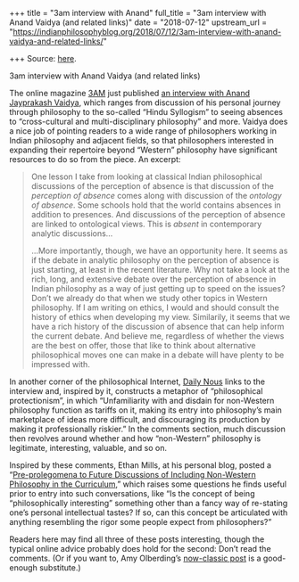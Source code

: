 +++
title = "3am interview with Anand"
full_title = "3am interview with Anand Vaidya (and related links)"
date = "2018-07-12"
upstream_url = "https://indianphilosophyblog.org/2018/07/12/3am-interview-with-anand-vaidya-and-related-links/"

+++
Source: [here](https://indianphilosophyblog.org/2018/07/12/3am-interview-with-anand-vaidya-and-related-links/).

3am interview with Anand Vaidya (and related links)

The online magazine [3AM](https://www.3ammagazine.com/3am/) just
published [an interview with Anand Jayprakash
Vaidya](https://www.3ammagazine.com/3am/hindu-syllogisms-and-dark-necessities-go-fusion/),
which ranges from discussion of his personal journey through philosophy
to the so-called “Hindu Syllogism” to seeing absences to “cross-cultural
and multi-disciplinary philosophy” and more. Vaidya does a nice job of
pointing readers to a wide range of philosophers working in Indian
philosophy and adjacent fields, so that philosophers interested in
expanding their repertoire beyond “Western” philosophy have significant
resources to do so from the piece. An excerpt:

> One lesson I take from looking at classical Indian philosophical
> discussions of the perception of absence is that discussion of the
> *perception of absence* comes along with discussion of the *ontology
> of absence*. Some schools hold that the world contains absences in
> addition to presences. And discussions of the perception of absence
> are linked to ontological views. This is *absent* in contemporary
> analytic discussions…
>
> …More importantly, though, we have an opportunity here. It seems as if
> the debate in analytic philosophy on the perception of absence is just
> starting, at least in the recent literature. Why not take a look at
> the rich, long, and extensive debate over the perception of absence in
> Indian philosophy as a way of just getting up to speed on the issues?
> Don’t we already do that when we study other topics in Western
> philosophy. If I am writing on ethics, I would and should consult the
> history of ethics when developing my view. Similarily, it seems that
> we have a rich history of the discussion of absence that can help
> inform the current debate. And believe me, regardless of whether the
> views are the best on offer, those that like to think about
> alternative philosophical moves one can make in a debate will have
> plenty to be impressed with.

In another corner of the philosophical Internet, [Daily
Nous](http://dailynous.com/2018/07/10/end-philosophical-protectionism/)
links to the interview and, inspired by it, constructs a metaphor of
“philosophical protectionism”, in which “Unfamiliarity with and disdain
for non-Western philosophy function as tariffs on it, making its entry
into philosophy’s main marketplace of ideas more difficult, and
discouraging its production by making it professionally riskier.” In the
comments section, much discussion then revolves around whether and how
“non-Western” philosophy is legitimate, interesting, valuable, and so
on.

Inspired by these comments, Ethan Mills, at his personal blog, posted a
“[Pre-prolegomena to Future Discussions of Including Non-Western
Philosophy in the
Curriculum](http://examinedworlds.blogspot.com/2018/07/pre-prolegomena-to-future-discussions.html),”
which raises some questions he finds useful prior to entry into such
conversations, like “Is the concept of being “philosophically
interesting” something other than a fancy way of re-stating one’s
personal intellectual tastes? If so, can this concept be articulated
with anything resembling the rigor some people expect from
philosophers?”

Readers here may find all three of these posts interesting, though the
typical online advice probably does hold for the second: Don’t read the
comments. (Or if you want to, Amy Olberding’s [now-classic
post](http://dailynous.com/2016/05/13/when-someone-suggests-expanding-the-canon/)
is a good-enough substitute.)
